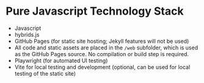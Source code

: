 # Pure Javascript Technology Stack

* Javascript
* hybrids.js
* GitHub Pages (for static site hosting; Jekyll features will not be used)
* All code and static assets are placed in the `/web` subfolder, which is used as the GitHub Pages source. No compilation or build step is required.
* Playwright (for automated UI testing)
* Vite for local testing and development (optional, can be used for local testing of the static site)
